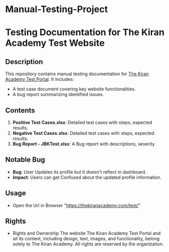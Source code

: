 # Manual-Testing-Project

# Testing Documentation for The Kiran Academy Test Website

## Description
This repository contains manual testing documentation for [The Kiran Academy Test Portal](http://thekiranacademy.com/test/). 
It includes:
- A test case document covering key website functionalities.
- A bug report summarizing identified issues.

## Contents
1. **Positive Test Cases.xlsx**: Detailed test cases with steps, expected results.
2. **Negative Test Cases.xlsx**: Detailed test cases with steps, expected results.
3. **Bug Report - JBKTest.xlsx**: A Bug report with descriptions, severity.


## Notable Bug
- **Bug**: User Updates its profile but it doesn't reflect in dashboard.  
- **Impact**: Users can get Confused about the updated profile information.

## Usage
- Open the Url in Browser "https://thekiranacademy.com/test/"

## Rights
- Rights and Ownership
The website The Kiran Academy Test Portal and all its content, including design, text, images, and functionality, belong solely to The Kiran Academy. All rights are reserved by the organization.
